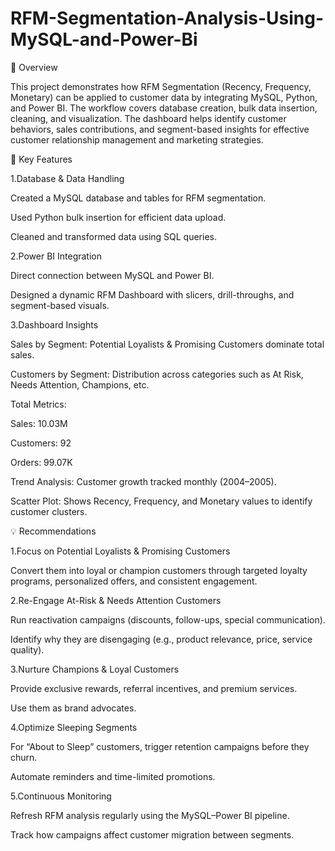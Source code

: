 # RFM-Segmentation-Analysis-Using-MySQL-and-Power-Bi

📌 Overview

This project demonstrates how RFM Segmentation (Recency, Frequency, Monetary) can be applied to customer data by integrating MySQL, Python, and Power BI. The workflow covers database creation, bulk data insertion, cleaning, and visualization. The dashboard helps identify customer behaviors, sales contributions, and segment-based insights for effective customer relationship management and marketing strategies.

🔑 Key Features

1.Database & Data Handling

Created a MySQL database and tables for RFM segmentation.

Used Python bulk insertion for efficient data upload.

Cleaned and transformed data using SQL queries.

2.Power BI Integration

Direct connection between MySQL and Power BI.

Designed a dynamic RFM Dashboard with slicers, drill-throughs, and segment-based visuals.

3.Dashboard Insights

Sales by Segment: Potential Loyalists & Promising Customers dominate total sales.

Customers by Segment: Distribution across categories such as At Risk, Needs Attention, Champions, etc.

Total Metrics:

Sales: 10.03M

Customers: 92

Orders: 99.07K

Trend Analysis: Customer growth tracked monthly (2004–2005).

Scatter Plot: Shows Recency, Frequency, and Monetary values to identify customer clusters.

💡 Recommendations

1.Focus on Potential Loyalists & Promising Customers

Convert them into loyal or champion customers through targeted loyalty programs, personalized offers, and consistent engagement.

2.Re-Engage At-Risk & Needs Attention Customers

Run reactivation campaigns (discounts, follow-ups, special communication).

Identify why they are disengaging (e.g., product relevance, price, service quality).

3.Nurture Champions & Loyal Customers

Provide exclusive rewards, referral incentives, and premium services.

Use them as brand advocates.

4.Optimize Sleeping Segments

For “About to Sleep” customers, trigger retention campaigns before they churn.

Automate reminders and time-limited promotions.

5.Continuous Monitoring

Refresh RFM analysis regularly using the MySQL–Power BI pipeline.

Track how campaigns affect customer migration between segments.
